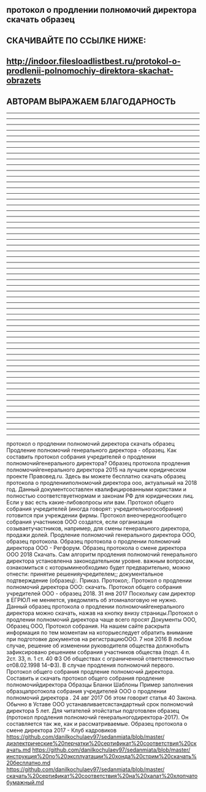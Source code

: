 протокол о продлении полномочий директора скачать образец
--------------------------------------------------
СКАЧИВАЙТЕ ПО ССЫЛКЕ НИЖЕ:
--------------------------------------------------
http://indoor.filesloadlistbest.ru/protokol-o-prodlenii-polnomochiy-direktora-skachat-obrazets
--------------------------------------------------
АВТОРАМ ВЫРАЖАЕМ БЛАГОДАРНОСТЬ
--------------------------------------------------
--------------------------------------------------
--------------------------------------------------
--------------------------------------------------
--------------------------------------------------
--------------------------------------------------
--------------------------------------------------
--------------------------------------------------
--------------------------------------------------
--------------------------------------------------
--------------------------------------------------
--------------------------------------------------
--------------------------------------------------
--------------------------------------------------
--------------------------------------------------
--------------------------------------------------
--------------------------------------------------
--------------------------------------------------
--------------------------------------------------
--------------------------------------------------
--------------------------------------------------
--------------------------------------------------
--------------------------------------------------
--------------------------------------------------
--------------------------------------------------
--------------------------------------------------
--------------------------------------------------
--------------------------------------------------
--------------------------------------------------
--------------------------------------------------
--------------------------------------------------
--------------------------------------------------
--------------------------------------------------
--------------------------------------------------
--------------------------------------------------
--------------------------------------------------
--------------------------------------------------
--------------------------------------------------
--------------------------------------------------
--------------------------------------------------
--------------------------------------------------
--------------------------------------------------
--------------------------------------------------
--------------------------------------------------
--------------------------------------------------
--------------------------------------------------
--------------------------------------------------
--------------------------------------------------
--------------------------------------------------
--------------------------------------------------
--------------------------------------------------
--------------------------------------------------
--------------------------------------------------
--------------------------------------------------
--------------------------------------------------
--------------------------------------------------
--------------------------------------------------
--------------------------------------------------
протокол о продлении полномочий директора скачать образец Продление полномочий генерального директора - образец. Как составить протокол собрания учредителей о продлении полномочийгенерального директора? Образец протокола продления полномочийгенерального директора 2015 на лучшем юридическом проекте Правовед.ru. Здесь вы можете бесплатно скачать образец протокола о продленииполномочий директора ооо, актуальный на 2018 год. Данный документсоставлен квалифицированными юристами и полностью соответствуетнормам и законам РФ для юридических лиц. Если у вас есть какие-либовопросы или вам. Протокол общего собрания учредителей (иногда говорят: учредительногособрания) готовится при учреждении фирмы. Протокол внеочередногообщего собрания участников ООО создатся, если организация созываетучастников, например, для смены генерального директора, продажи долей. Продление полномочий генерального директора ООО, образец протокола. Образец протокола о продлении полномочий директора ООО - Регфорум. Образец протокола о смене директора ООО 2018  Скачать. Сам алгоритм продления полномочий генерального директора установленна законодательном уровне.  важным вопросам, ознакомиться с которыминеобходимо будет предварительно, можно отнести: принятие решенияучредителем;; документальное подтверждение (образец):. Приказ. Протокол;. Протокол о продлении полномочий директора ООО: скачать. Протокол общего собрания учредителей ООО - образец 2018. 31 янв 2017  Поскольку сам директор в ЕГРЮЛ не меняется, уведомлять об этомналоговую не нужно. Данный образец протокола о продлении полномочийгенерального директора можно скачать, нажав на кнопку внизу страницы.Протокол о продлении полномочий директора чаще всего просят
Документы ООО, Образец ООО, Протокол собрания. На нашем сайте раскрыта информация по тем моментам на которыеследует обратить внимание при подготовке документов на регистрациюООО. 7 ноя 2016  В любом случае, решение об изменении руководителя общества должнобыть зафиксировано решением собрания участников общества (подп. 4 п. 2ст. 33, п. 1 ст. 40 ФЗ Об обществах с ограниченной ответственностью от08.02.1998  14-ФЗ). В случае продления полномочий первого. Протокол общего собрания продление полномочий директора. Составить и скачать протокол общего собрания продление полномочийдиректора  Образцы  Бланки  Шаблоны  Пример заполнения образцапротокола собрания учредителей ООО о продлении полномочий директора . 24 авг 2017  Об этом говорит статья 40 Закона. Обычно в Уставе ООО устанавливаетсястандартный срок полномочий директора  5 лет. Для читателей этойстатьи подготовлен образец (протокол продления полномочий генеральногодиректора-2017). Он составляется так же, как и рассматриваемые. Образец протокола о смене директора 2017 - Клуб кадровиков
https://github.com/danilkochulaev97/sedanmiata/blob/master/диэлектрические%20перчатки%20сертификат%20соответствия%20скачать.md
https://github.com/danilkochulaev97/sedanmiata/blob/master/инструкция%20по%20эксплуатации%20хонда%20стрим%20скачать%20бесплатно.md
https://github.com/danilkochulaev97/sedanmiata/blob/master/скачать%20сертификат%20соответствия%20на%20халат%20хлопчатобумажный.md
